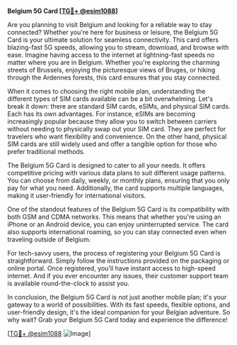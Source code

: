 **Belgium 5G Card [[TG💪+ @esim1088](https://t.me/s/esim1088)]**

Are you planning to visit Belgium and looking for a reliable way to stay connected? Whether you're here for business or leisure, the Belgium 5G Card is your ultimate solution for seamless connectivity. This card offers blazing-fast 5G speeds, allowing you to stream, download, and browse with ease. Imagine having access to the internet at lightning-fast speeds no matter where you are in Belgium. Whether you're exploring the charming streets of Brussels, enjoying the picturesque views of Bruges, or hiking through the Ardennes forests, this card ensures that you stay connected.

When it comes to choosing the right mobile plan, understanding the different types of SIM cards available can be a bit overwhelming. Let's break it down: there are standard SIM cards, eSIMs, and physical SIM cards. Each has its own advantages. For instance, eSIMs are becoming increasingly popular because they allow you to switch between carriers without needing to physically swap out your SIM card. They are perfect for travelers who want flexibility and convenience. On the other hand, physical SIM cards are still widely used and offer a tangible option for those who prefer traditional methods.

The Belgium 5G Card is designed to cater to all your needs. It offers competitive pricing with various data plans to suit different usage patterns. You can choose from daily, weekly, or monthly plans, ensuring that you only pay for what you need. Additionally, the card supports multiple languages, making it user-friendly for international visitors. 

One of the standout features of the Belgium 5G Card is its compatibility with both GSM and CDMA networks. This means that whether you're using an iPhone or an Android device, you can enjoy uninterrupted service. The card also supports international roaming, so you can stay connected even when traveling outside of Belgium.

For tech-savvy users, the process of registering your Belgium 5G Card is straightforward. Simply follow the instructions provided on the packaging or online portal. Once registered, you'll have instant access to high-speed internet. And if you ever encounter any issues, their customer support team is available round-the-clock to assist you.

In conclusion, the Belgium 5G Card is not just another mobile plan; it's your gateway to a world of possibilities. With its fast speeds, flexible options, and user-friendly design, it's the ideal companion for your Belgian adventure. So why wait? Grab your Belgium 5G Card today and experience the difference!

[[TG💪+ @esim1088](https://t.me/s/esim1088) ![Image](https://i.postimg.cc/Y0z9fWf4/image.png)]